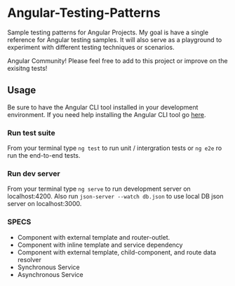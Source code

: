# Angular-Testing-Patterns
Sample testing patterns for Angular Projects.
My goal is have a single reference for Angular testing samples.  It will also serve as a 
playground to experiment with different testing techniques or scenarios.

Angular Community! Please feel free to add to this project or improve on the exisitng tests!

## Usage
Be sure to have the Angular CLI tool installed in your development environment. If you need help 
installing the Angular CLI tool go [here](https://github.com/angular/angular-cli).
### Run test suite
From your terminal type `ng test` to run unit / intergration tests or `ng e2e` ro run the end-to-end tests.
### Run dev server
From your terminal type `ng serve` to run development server on localhost:4200.  Also run `json-server --watch db.json` 
to use local DB json server on localhost:3000. 

### SPECS
- Component with external template and router-outlet.
- Component with inline template and service dependency
- Component with external template, child-component, and route data resolver
- Synchronous Service
- Asynchronous Service



